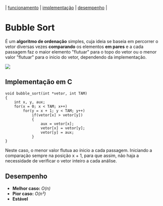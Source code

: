 | [funcionamento](https://github.com/yuri-akira/Ordenacao/tree/master/Bubble%20Sort#bubble-sort) | [implementação](https://github.com/yuri-akira/Ordenacao/tree/master/Bubble%20Sort#implementação-em-c) | [desempenho](https://github.com/yuri-akira/Ordenacao/tree/master/Bubble%20Sort#desempenho) |


# Bubble Sort

É um **algoritmo de ordenação** simples, cuja ideia se baseia em percorrer o vetor diversas vezes **comparando** os elementos **em pares** e a cada passagem faz o maior elemento "flutuar" para o topo do vetor ou  o menor valor "flutuar" para o inicio do vetor, dependendo da implementação.

![](https://upload.wikimedia.org/wikipedia/commons/0/06/Bubble-sort.gif)

## Implementação em C
```
void bubble_sort(int *vetor, int TAM)
{
    int x, y, aux;
    for(x = 0; x < TAM; x++)
        for(y = x + 1; y < TAM; y++)
            if(vetor[x] > vetor[y])
            {
                aux = vetor[x];
                vetor[x] = vetor[y];
                vetor[y] = aux;
            }
}
```
Neste caso, o menor valor flutua ao ínicio a cada passagem. Iniciando a comparação sempre na posição x + 1, para que assim, não haja a necessidade de verificar o vetor inteiro a cada análise.

## Desempenho
- **Melhor caso:** *O(n)*
- **Pior caso:** *O(n²)*
- **Estável**
